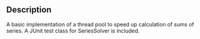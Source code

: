 ## Description
A basic implementation of a thread pool to speed up calculation of sums of series. A JUnit test class for SeriesSolver is included.

